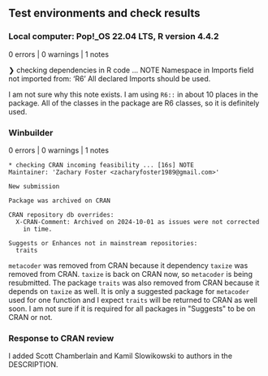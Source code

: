## Test environments and check results

### Local computer: Pop!_OS 22.04 LTS, R version 4.4.2

0 errors | 0 warnings | 1 notes

❯ checking dependencies in R code ... NOTE
  Namespace in Imports field not imported from: ‘R6’
    All declared Imports should be used.
    
I am not sure why this note exists. I am using `R6::` in about 10 places in the package.
All of the classes in the package are R6 classes, so it is definitely used.



### Winbuilder

0 errors | 0 warnings | 1 notes

```
* checking CRAN incoming feasibility ... [16s] NOTE
Maintainer: 'Zachary Foster <zacharyfoster1989@gmail.com>'

New submission

Package was archived on CRAN

CRAN repository db overrides:
  X-CRAN-Comment: Archived on 2024-10-01 as issues were not corrected
    in time.

Suggests or Enhances not in mainstream repositories:
  traits
```

`metacoder` was removed from CRAN because it dependency `taxize` was removed from CRAN.
`taxize` is back on CRAN now, so `metacoder` is being resubmitted.
The package `traits` was also removed from CRAN because it depends on `taxize` as well.
It is only a suggested package for `metacoder` used for one function and I expect `traits` will be returned to CRAN as well soon.
I am not sure if it is required for all packages in "Suggests" to be on CRAN or not.


### Response to CRAN review

I added Scott Chamberlain and Kamil Slowikowski to authors in the DESCRIPTION.